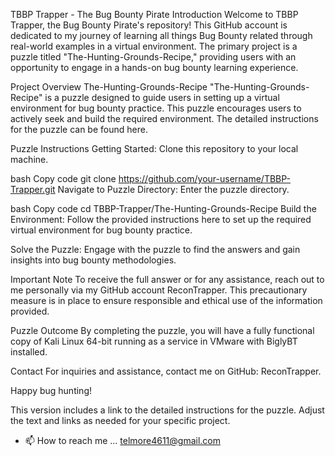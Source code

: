 TBBP Trapper - The Bug Bounty Pirate
Introduction
Welcome to TBBP Trapper, the Bug Bounty Pirate's repository! This GitHub account is dedicated to my journey of learning all things Bug Bounty related through real-world examples in a virtual environment. The primary project is a puzzle titled "The-Hunting-Grounds-Recipe," providing users with an opportunity to engage in a hands-on bug bounty learning experience.

Project Overview
The-Hunting-Grounds-Recipe
"The-Hunting-Grounds-Recipe" is a puzzle designed to guide users in setting up a virtual environment for bug bounty practice. This puzzle encourages users to actively seek and build the required environment. The detailed instructions for the puzzle can be found here.

Puzzle Instructions
Getting Started: Clone this repository to your local machine.

bash
Copy code
git clone https://github.com/your-username/TBBP-Trapper.git
Navigate to Puzzle Directory: Enter the puzzle directory.

bash
Copy code
cd TBBP-Trapper/The-Hunting-Grounds-Recipe
Build the Environment: Follow the provided instructions here to set up the required virtual environment for bug bounty practice.

Solve the Puzzle: Engage with the puzzle to find the answers and gain insights into bug bounty methodologies.

Important Note
To receive the full answer or for any assistance, reach out to me personally via my GitHub account ReconTrapper. This precautionary measure is in place to ensure responsible and ethical use of the information provided.

Puzzle Outcome
By completing the puzzle, you will have a fully functional copy of Kali Linux 64-bit running as a service in VMware with BiglyBT installed.

Contact
For inquiries and assistance, contact me on GitHub: ReconTrapper.

Happy bug hunting!

This version includes a link to the detailed instructions for the puzzle. Adjust the text and links as needed for your specific project.
- 📫 How to reach me ... telmore4611@gmail.com

<!---
ReconTrapper/ReconTrapper is a ✨ special ✨ repository because its `README.md` (this file) appears on your GitHub profile.
You can click the Preview link to take a look at your changes.
--->
